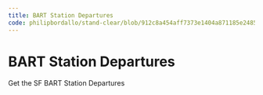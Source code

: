 ```yaml
---
title: BART Station Departures
code: philipbordallo/stand-clear/blob/912c8a454aff7373e1404a871185e2485957494f/src/server/functions/departures.js
---
```


# BART Station Departures

Get the SF BART Station Departures
